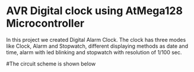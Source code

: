 # AVR Digital clock using AtMega128 Microcontroller

In this project we created Digital Alarm Clock. The clock has three modes like Clock, Alarm and Stopwatch, different displaying methods as date and time, alarm with led blinking and stopwatch with resolution of 1/100 sec.

#The circuit scheme is shown below


